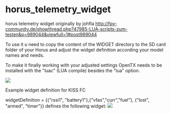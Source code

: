 # horus_telemetry_widget
horus telemetry widget originally by johfla
http://fpv-community.de/showthread.php?47985-LUA-scripts-zum-testen&p=989044&viewfull=1#post989044

To use it u need to copy the content of the WIDGET directory to the SD card folder of your Horus and adjust the widget definition according your model names and needs.

To make it finally working with your adjusted settings OpenTX needs to be installed with the "luac" (LUA compile) besides the "lua" option.

![](https://github.com/dk7xe/horus_telemetry_widget/blob/master/development/luac_option.JPG)

Example widget definition for KISS FC

widgetDefinition = {{"rssi1", "battery1"},{"vfas","curr","fuel"}, {"lost", "armed", "timer"}}
defines the following widget:
![](https://github.com/dk7xe/horus_telemetry_widget/blob/master/development/telemetry_widget_kiss.JPG)

